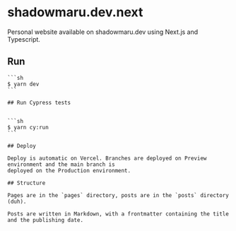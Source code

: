# shadowmaru.dev.next

Personal website available on shadowmaru.dev using Next.js and Typescript.

## Run

```````````````````````
```sh
$ yarn dev
```

## Run Cypress tests


```sh
$ yarn cy:run
```

## Deploy

Deploy is automatic on Vercel. Branches are deployed on Preview environment and the main branch is
deployed on the Production environment.

## Structure

Pages are in the `pages` directory, posts are in the `posts` directory (duh).

Posts are written in Markdown, with a frontmatter containing the title and the publishing date.
